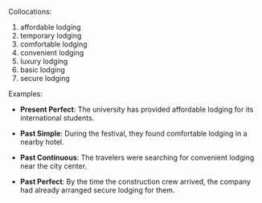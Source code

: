 Collocations:

1. affordable lodging
2. temporary lodging
3. comfortable lodging
4. convenient lodging
5. luxury lodging
6. basic lodging
7. secure lodging

Examples:

- **Present Perfect**: The university has provided affordable lodging for its international students.

- **Past Simple**: During the festival, they found comfortable lodging in a nearby hotel.

- **Past Continuous**: The travelers were searching for convenient lodging near the city center.

- **Past Perfect**: By the time the construction crew arrived, the company had already arranged secure lodging for them.